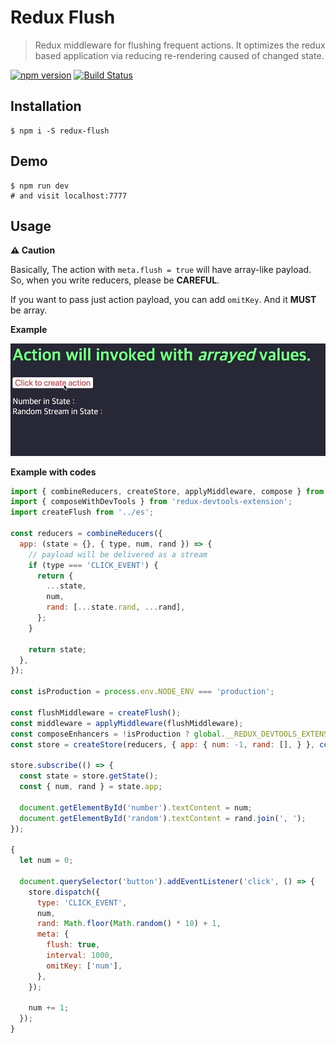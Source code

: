 # Redux Flush
> Redux middleware for flushing frequent actions.
> It optimizes the redux based application via reducing re-rendering caused of changed state.

[![npm version](https://badge.fury.io/js/redux-flush.svg)](https://badge.fury.io/js/redux-flush)
[![Build Status](https://travis-ci.org/wonism/redux-flush.svg)](https://travis-ci.org/wonism/redux-flush)

## Installation
```
$ npm i -S redux-flush
```

## Demo
```
$ npm run dev
# and visit localhost:7777
```

## Usage
__⚠ Caution__

Basically, The action with `meta.flush = true` will have array-like payload.
So, when you write reducers, please be **CAREFUL**.

If you want to pass just action payload, you can add `omitKey`. And it **MUST** be array.

__Example__

![Example Image](https://raw.githubusercontent.com/wonism/redux-flush/master/demo/redux-flush.gif)

__Example with codes__

```js
import { combineReducers, createStore, applyMiddleware, compose } from 'redux';
import { composeWithDevTools } from 'redux-devtools-extension';
import createFlush from '../es';

const reducers = combineReducers({
  app: (state = {}, { type, num, rand }) => {
    // payload will be delivered as a stream
    if (type === 'CLICK_EVENT') {
      return {
        ...state,
        num,
        rand: [...state.rand, ...rand],
      };
    }

    return state;
  },
});

const isProduction = process.env.NODE_ENV === 'production';

const flushMiddleware = createFlush();
const middleware = applyMiddleware(flushMiddleware);
const composeEnhancers = !isProduction ? global.__REDUX_DEVTOOLS_EXTENSION_COMPOSE__ || composeWithDevTools : compose;
const store = createStore(reducers, { app: { num: -1, rand: [], } }, composeEnhancers(middleware));

store.subscribe(() => {
  const state = store.getState();
  const { num, rand } = state.app;

  document.getElementById('number').textContent = num;
  document.getElementById('random').textContent = rand.join(', ');
});

{
  let num = 0;

  document.querySelector('button').addEventListener('click', () => {
    store.dispatch({
      type: 'CLICK_EVENT',
      num,
      rand: Math.floor(Math.random() * 10) + 1,
      meta: {
        flush: true,
        interval: 1000,
        omitKey: ['num'],
      },
    });

    num += 1;
  });
}
```
